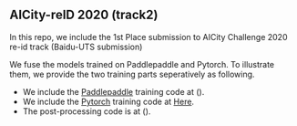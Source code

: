 ## AICity-reID 2020 (track2)

In this repo, we include the 1st Place submission to AICity Challenge 2020 re-id track (Baidu-UTS submission)

We fuse the models trained on Paddlepaddle and Pytorch. To illustrate them, we provide the two training parts seperatively as following. 

- We include the [Paddlepaddle](https://github.com/PaddlePaddle/Paddle) training code at ().
- We include the [Pytorch](https://pytorch.org/) training code at [Here](https://github.com/layumi/AICIty-reID-2020/tree/master/pytorch).
- The post-processing code is at ().
